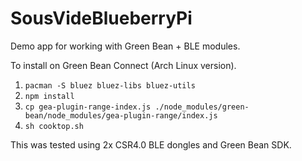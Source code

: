 # SousVideBlueberryPi

Demo app for working with Green Bean + BLE modules.

To install on Green Bean Connect (Arch Linux version).

1. ```pacman -S bluez bluez-libs bluez-utils```
2. ```npm install```
3. ```cp gea-plugin-range-index.js ./node_modules/green-bean/node_modules/gea-plugin-range/index.js```
3. ```sh cooktop.sh```

This was tested using 2x CSR4.0 BLE dongles and Green Bean SDK.
